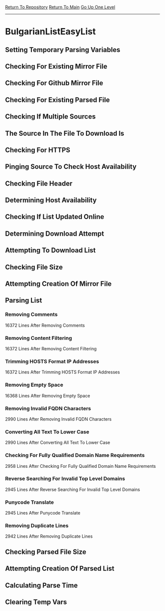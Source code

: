 [Return To Repository](https://github.com/deathbybandaid/piholeparser/)
[Return To Main](https://github.com/deathbybandaid/piholeparser/blob/master/RecentRunLogs/Mainlog.md)
[Go Up One Level](https://github.com/deathbybandaid/piholeparser/blob/master/RecentRunLogs/TopLevelScripts/30-Processing-External-Blacklists.md)
____________________________________
# BulgarianListEasyList
## Setting Temporary Parsing Variables
## Checking For Existing Mirror File
## Checking For Github Mirror File
## Checking For Existing Parsed File
## Checking If Multiple Sources
## The Source In The File To Download Is
## Checking For HTTPS
## Pinging Source To Check Host Availability
## Checking File Header
## Determining Host Availability
## Checking If List Updated Online
## Determining Download Attempt
## Attempting To Download List
## Checking File Size
## Attempting Creation Of Mirror File
## Parsing List
### Removing Comments
16372 Lines After Removing Comments
### Removing Content Filtering
16372 Lines After Removing Content Filtering
### Trimming HOSTS Format IP Addresses
16372 Lines After Trimming HOSTS Format IP Addresses
### Removing Empty Space
16368 Lines After Removing Empty Space
### Removing Invalid FQDN Characters
2990 Lines After Removing Invalid FQDN Characters
### Converting All Text To Lower Case
2990 Lines After Converting All Text To Lower Case
### Checking For Fully Qualified Domain Name Requirements
2958 Lines After Checking For Fully Qualified Domain Name Requirements
### Reverse Searching For Invalid Top Level Domains
2945 Lines After Reverse Searching For Invalid Top Level Domains
### Punycode Translate
2945 Lines After Punycode Translate
### Removing Duplicate Lines
2942 Lines After Removing Duplicate Lines
## Checking Parsed File Size
## Attempting Creation Of Parsed List
## Calculating Parse Time
## Clearing Temp Vars
